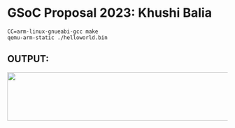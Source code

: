 # GSoC Proposal 2023: Khushi Balia

```
CC=arm-linux-gnueabi-gcc make
qemu-arm-static ./helloworld.bin
```
## OUTPUT:

<p align="center">
    <img width="572" height="111" src="ExampleEntryJasonKridner/assets/khushi.jpeg">
</p>


